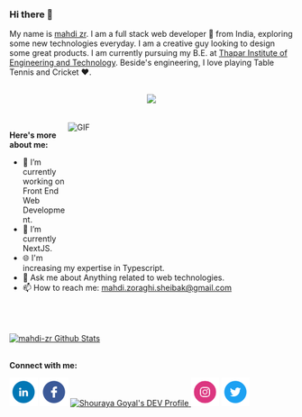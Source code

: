 ### Hi there 👋
My name is [mahdi zr](https://www.linkedin.com/in/shouraya-goyal-aa471b1a2). I am a full stack web developer 🚀 from India, exploring some new technologies everyday. I am a creative guy looking to design some great products. I am currently pursuing my B.E. at [Thapar Institute of Engineering and Technology](https://thapar.edu). Beside's engineering, I love playing Table Tennis and Cricket ❤️.
<br/>
<br/>
<div align="center">

![](https://komarev.com/ghpvc/?username=Shouraya)

</div>

<br/>
<img align="right" height="250" width="400" alt="GIF" src="https://miro.medium.com/max/1360/1*IRGHmiGsa16stedQvIaZfw.gif" />

**Here's more about me:**

- 🔭 I’m currently working on Front End Web Development.
- 🌱 I’m currently NextJS.
- 🌐 I'm increasing my expertise in Typescript.
- 💬 Ask me about Anything related to web technologies.
- 📫 How to reach me: mahdi.zoraghi.sheibak@gmail.com
<br/>
<br/>
<br/>   

<a href="#!">
  <img align="center" src="https://github-readme-stats.vercel.app/api?username=mahdi-zoraghi&show_icons=true&count_private=true&theme=default" alt="mahdi-zr Github Stats" />
</a>
<br/>
<br/>

**Connect  with me:**

<a href="https://www.linkedin.com/in/shouraya-goyal-aa471b1a2"><img src="https://github.com/aritraroy/social-icons/blob/master/linkedin-icon.png?raw=true" width="50"></a>
<a href="https://www.facebook.com/shouraya.goyal.52"><img src="https://github.com/aritraroy/social-icons/blob/master/facebook-icon.png?raw=true" width="50"></a>
<a href="https://dev.to/shouraya">
  <img src="https://d2fltix0v2e0sb.cloudfront.net/dev-badge.svg" alt="Shouraya Goyal's DEV Profile" height="50" width="50">
</a>
<a href="https://www.instagram.com/shouraya.7/"><img src="https://github.com/aritraroy/social-icons/blob/master/instagram-icon.png?raw=true" width="50"></a>
<a href="https://twitter.com/ShourayaG"><img src="https://raw.githubusercontent.com/aritraroy/social-icons/master/twitter-icon.png" width="50"></a>
<!-- <a href=""><img src="" width="50"></a> -->
